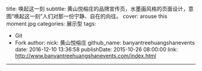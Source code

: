 title: 唤起这一刻
subtitle: 黄山悦榕庄的品牌宣传页，水墨画风格的页面设计，意图“唤起这一刻”人们对那一份宁静、自在的向往。
cover: arouse this moment.jpg
categories: 展示型
tags:
  - Git
  - Fork
author:
  nick: 黄山悦榕庄
  github_name: banyantreehuangshanevents
date: 2016-12-10 13:36:58
publishDate: 2015-10-26 08:00:00
link: http://www.banyantreehuangshanevents.com/index.html
---

<!-- more -->
